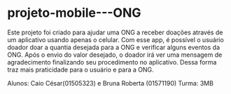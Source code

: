 # projeto-mobile---ONG
Este projeto foi criado para ajudar uma ONG a receber doações através de um aplicativo usando apenas o celular. Com esse app, é possível o usuário doador doar a quantia desejada para a ONG e verificar alguns eventos da ONG. Após o envio do valor desejado, o doador irá ver uma mensagem de agradecimento finalizando seu procedimento no aplicativo. Dessa forma traz mais praticidade para o usuário e para a ONG.

Alunos: Caio César(01505323) e Bruna Roberta (01571190)
Turma: 3MB
